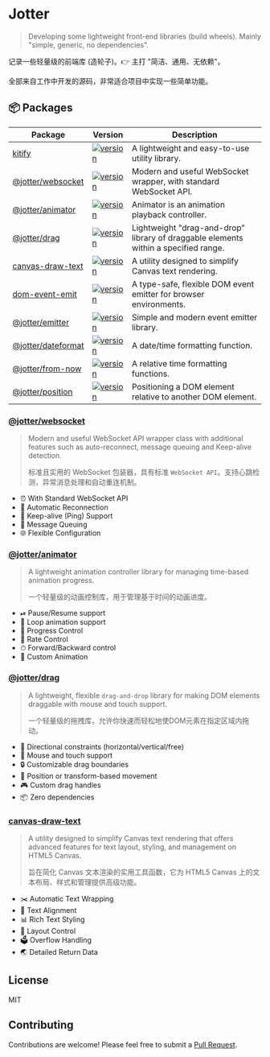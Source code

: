 # Jotter

> Developing some lightweight front-end libraries (build wheels). Mainly "simple, generic, no dependencies".

记录一些轻量级的前端库 (造轮子)。👉 主打 "简洁、通用、无依赖"。

全部来自工作中开发的源码，非常适合项目中实现一些简单功能。

## 📦 Packages

| Package                                                                             | Version                                                                                                                           | Description                                                                         |
| ----------------------------------------------------------------------------------- | --------------------------------------------------------------------------------------------------------------------------------- | ----------------------------------------------------------------------------------- |
| [kitify](https://github.com/Marinerer/kitify)                                       | [![version](https://img.shields.io/npm/v/kitify?style=flat-square)](https://www.npmjs.com/package/kitify)                         | A lightweight and easy-to-use utility library.                                      |
| [@jotter/websocket](https://github.com/Marinerer/jotter/tree/main/libs/websocket)   | [![version](https://img.shields.io/npm/v/@jotter/websocket?style=flat-square)](https://www.npmjs.com/package/@jotter/websocket)   | Modern and useful WebSocket wrapper, with standard WebSocket API.                   |
| [@jotter/animator](https://github.com/Marinerer/jotter/tree/main/libs/Animator)     | [![version](https://img.shields.io/npm/v/@jotter/animator?style=flat-square)](https://www.npmjs.com/package/@jotter/animator)     | Animator is an animation playback controller.                                       |
| [@jotter/drag](https://github.com/Marinerer/jotter/tree/main/libs/Drag)             | [![version](https://img.shields.io/npm/v/@jotter/drag?style=flat-square)](https://www.npmjs.com/package/@jotter/animator)         | Lightweight "drag-and-drop" library of draggable elements within a specified range. |
| [canvas-draw-text](https://github.com/Marinerer/jotter/tree/main/libs/drawText)               | [![version](https://img.shields.io/npm/v/canvas-draw-text?style=flat-square)](https://www.npmjs.com/package/drawText)               | A utility designed to simplify Canvas text rendering.                                     |
| [dom-event-emit](https://github.com/Marinerer/jotter/tree/main/libs/domEmit)        | [![version](https://img.shields.io/npm/v/dom-event-emit?style=flat-square)](https://www.npmjs.com/package/dom-event-emit)         | A type-safe, flexible DOM event emitter for browser environments.                   |
| [@jotter/emitter](https://github.com/Marinerer/jotter/tree/main/libs/emitter)       | [![version](https://img.shields.io/npm/v/@jotter/emitter?style=flat-square)](https://www.npmjs.com/package/@jotter/emitter)       | Simple and modern event emitter library.                                            |
| [@jotter/dateformat](https://github.com/Marinerer/jotter/tree/main/libs/dateFormat) | [![version](https://img.shields.io/npm/v/@jotter/dateformat?style=flat-square)](https://www.npmjs.com/package/@jotter/dateformat) | A date/time formatting function.                                                    |
| [@jotter/from-now](https://github.com/Marinerer/jotter/tree/main/libs/fromNow)      | [![version](https://img.shields.io/npm/v/@jotter/from-now?style=flat-square)](https://www.npmjs.com/package/@jotter/from-now)     | A relative time formatting functions.                                               |
| [@jotter/position](https://github.com/Marinerer/jotter/tree/main/libs/position)     | [![version](https://img.shields.io/npm/v/@jotter/position?style=flat-square)](https://www.npmjs.com/package/@jotter/position)     | Positioning a DOM element relative to another DOM element.                          |

### [@jotter/websocket](./libs/websocket/README.md)

> Modern and useful WebSocket API wrapper class with additional features such as auto-reconnect, message queuing and Keep-alive detection.
>
> 标准且实用的 WebSocket 包装器，具有标准 `WebSocket API`。支持心跳检测，异常消息处理和自动重连机制。

- ⏰ With Standard WebSocket API
- 🧬 Automatic Reconnection
- 💓 Keep-alive (Ping) Support
- 📮 Message Queuing
- 🌐 Flexible Configuration

### [@jotter/animator](./libs/Animator/README.md)

> A lightweight animation controller library for managing time-based animation progress.
>
> 一个轻量级的动画控制库，用于管理基于时间的动画进度。

- ⏯ Pause/Resume support
- 🔄 Loop animation support
- 🚥 Progress Control
- 🚌 Rate Control
- ⏱ Forward/Backward control
- 🎯 Custom Animation

### [@jotter/drag](./libs/Drag/README.md)

> A lightweight, flexible `drag-and-drop` library for making DOM elements draggable with mouse and touch support.
>
> 一个轻量级的拖拽库，允许你快速而轻松地使DOM元素在指定区域内拖动。

- 🎯 Directional constraints (horizontal/vertical/free)
- 📱 Mouse and touch support
- 🔒 Customizable drag boundaries
- 🎨 Position or transform-based movement
- 🎮 Custom drag handles
- 📦 Zero dependencies

### [canvas-draw-text](./libs/drawText/README.md)

> A utility designed to simplify Canvas text rendering that offers advanced features for text layout, styling, and management on HTML5 Canvas.
>
> 旨在简化 Canvas 文本渲染的实用工具函数，它为 HTML5 Canvas 上的文本布局、样式和管理提供高级功能。

- ✂️ Automatic Text Wrapping
- 📰 Text Alignment
- 📊 Rich Text Styling
- 🧮 Layout Control
- 🗳️ Overflow Handling
- 🌏 Detailed Return Data

## License

MIT

## Contributing

Contributions are welcome! Please feel free to submit a [Pull Request](https://github.com/Marinerer/jotter/pulls).
